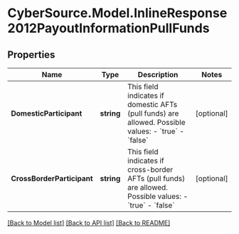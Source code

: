 # CyberSource.Model.InlineResponse2012PayoutInformationPullFunds
## Properties

Name | Type | Description | Notes
------------ | ------------- | ------------- | -------------
**DomesticParticipant** | **string** | This field indicates if domestic AFTs (pull funds) are allowed. Possible values:   - &#x60;true&#x60;   - &#x60;false&#x60;  | [optional] 
**CrossBorderParticipant** | **string** | This field indicates if cross-border AFTs (pull funds) are allowed. Possible values:   - &#x60;true&#x60;   - &#x60;false&#x60;  | [optional] 

[[Back to Model list]](../README.md#documentation-for-models) [[Back to API list]](../README.md#documentation-for-api-endpoints) [[Back to README]](../README.md)

